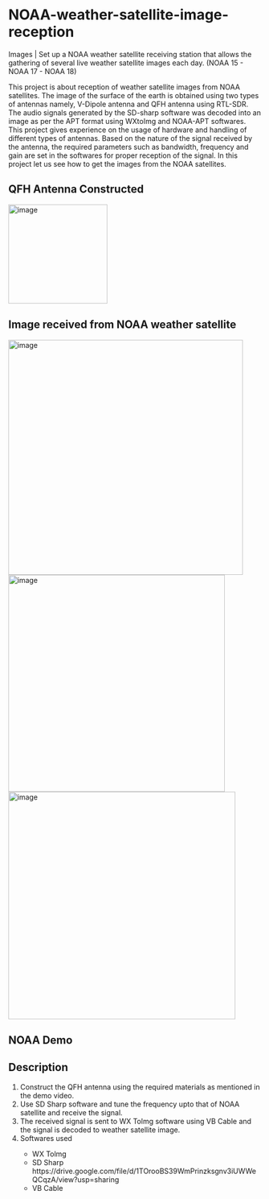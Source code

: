 # NOAA-weather-satellite-image-reception
Images | Set up a NOAA weather satellite receiving station that allows the gathering of several live weather satellite images each day. (NOAA 15 - NOAA 17 - NOAA 18) 

This project is about reception of weather satellite images from NOAA satellites. The image of the 
surface of the earth is obtained using two types of antennas namely, V-Dipole antenna and QFH 
antenna using RTL-SDR. The audio signals generated by the SD-sharp software was decoded into 
an image as per the APT format using WXtoImg and NOAA-APT softwares. This project gives 
experience on the usage of hardware and handling of different types of antennas. Based on the 
nature of the signal received by the antenna, the required parameters such as bandwidth, frequency 
and gain are set in the softwares for proper reception of the signal. In this project let us see how to 
get the images from the NOAA satellites.

## QFH Antenna Constructed
<img width="197" alt="image" src="https://user-images.githubusercontent.com/99457944/182883436-cc5fef57-a96a-490e-a170-eb262e3d7b85.png">

## Image received from NOAA weather satellite
<img width="467" alt="image" src="https://user-images.githubusercontent.com/99457944/182883596-e540552b-f3c4-4a94-aa49-2f5a87f6d0b4.png">
<img width="431" alt="image" src="https://user-images.githubusercontent.com/99457944/182883704-18a80d64-1a69-4465-b1a5-75fd46d13b09.png">
<img width="452" alt="image" src="https://user-images.githubusercontent.com/99457944/182883769-22be7568-81ac-482f-9b6a-d49ac2f75534.png">

## NOAA Demo


## Description 
<ol>
<li>Construct the QFH antenna using the required materials as mentioned in the demo video.</li>
<li>Use SD Sharp software and tune the frequency upto that of NOAA satellite and receive the signal.</li>
<li>The received signal is sent to WX Tolmg software using VB Cable and the signal is decoded to weather satellite image.</li>
<li>Softwares used</li>
<ul>
<li>WX Tolmg</li>
<li>SD Sharp</li>
https://drive.google.com/file/d/1TOrooBS39WmPrinzksgnv3iUWWeQCqzA/view?usp=sharing
<li>VB Cable</li>
</ul>
</ol>
